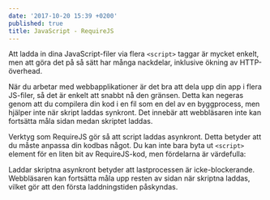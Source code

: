```yaml
---
date: '2017-10-20 15:39 +0200'
published: true
title: JavaScript - RequireJS
---
```

Att ladda in dina JavaScript-filer via flera `<script>` taggar är mycket enkelt, men att göra det på så sätt har många nackdelar, inklusive ökning av HTTP-överhead.

När du arbetar med webbapplikationer är det bra att dela upp din app i flera JS-filer, så det är enkelt att snabbt nå den gränsen. Detta kan negeras genom att du compilera din kod i en fil som en del av en byggprocess, men hjälper inte när skript laddas synkront. Det innebär att webbläsaren inte kan fortsätta måla sidan medan skriptet laddas.

Verktyg som RequireJS gör så att script laddas asynkront. Detta betyder att du måste anpassa din kodbas något. Du kan inte bara byta ut `<script>` element för en liten bit av RequireJS-kod, men fördelarna är värdefulla:

Laddar skriptna asynkront betyder att lastprocessen är icke-blockerande. Webbläsaren kan fortsätta måla upp resten av sidan när skriptna laddas, vilket gör att den första laddningstiden påskyndas.
